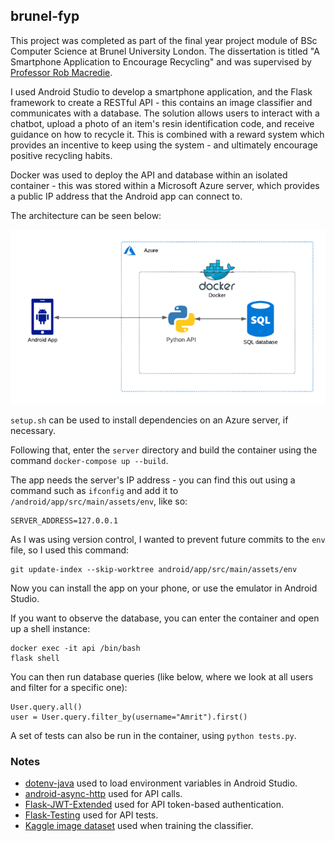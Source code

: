 ## brunel-fyp

This project was completed as part of the final year project module of BSc Computer Science at Brunel University London. The dissertation is titled "A Smartphone Application to Encourage Recycling" and was supervised by [Professor Rob Macredie](https://www.brunel.ac.uk/people/robert-macredie).

I used Android Studio to develop a smartphone application, and the Flask framework to create a RESTful API - this contains an image classifier and communicates with a database. The solution allows users to interact with a chatbot, upload a photo of an item's resin identification code, and receive guidance on how to recycle it. This is combined with a reward system which provides an incentive to keep using the system - and ultimately encourage positive recycling habits.

Docker was used to deploy the API and database within an isolated container - this was stored within a Microsoft Azure server, which provides a public IP address that the Android app can connect to.

The architecture can be seen below:

![image](diagram.png)

`setup.sh` can be used to install dependencies on an Azure server, if necessary.

Following that, enter the `server` directory and build the container using the command `docker-compose up --build`.

The app needs the server's IP address - you can find this out using a command such as `ifconfig` and add it to `/android/app/src/main/assets/env`, like so:
```
SERVER_ADDRESS=127.0.0.1
```

As I was using version control, I wanted to prevent future commits to the `env` file, so I used this command:
```
git update-index --skip-worktree android/app/src/main/assets/env
```

Now you can install the app on your phone, or use the emulator in Android Studio.

If you want to observe the database, you can enter the container and open up a shell instance:
```
docker exec -it api /bin/bash
flask shell 
```

You can then run database queries (like below, where we look at all users and filter for a specific one):
```
User.query.all()
user = User.query.filter_by(username="Amrit").first()
```

A set of tests can also be run in the container, using `python tests.py`.

### Notes
* [dotenv-java](https://github.com/cdimascio/dotenv-java) used to load environment variables in Android Studio.
* [android-async-http](https://loopj.com/android-async-http/) used for API calls.
* [Flask-JWT-Extended](https://flask-jwt-extended.readthedocs.io/en/stable/) used for API token-based authentication.
* [Flask-Testing](https://pythonhosted.org/Flask-Testing/) used for API tests.
* [Kaggle image dataset](https://www.kaggle.com/piaoya/plastic-recycling-codes) used when training the classifier.
